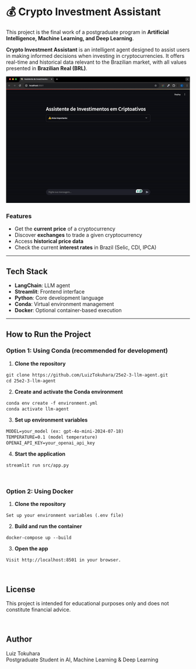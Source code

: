 # 💰 Crypto Investment Assistant

This project is the final work of a postgraduate program in **Artificial Intelligence, Machine Learning, and Deep Learning**.

**Crypto Investment Assistant** is an intelligent agent designed to assist users in making informed decisions when investing in cryptocurrencies. It offers real-time and historical data relevant to the Brazilian market, with all values presented in **Brazilian Real (BRL)**.

![Alt Text](assets/screen.gif)

### Features

- Get the **current price** of a cryptocurrency  
- Discover **exchanges** to trade a given cryptocurrency  
- Access **historical price data**  
- Check the current **interest rates** in Brazil (Selic, CDI, IPCA)

---

## Tech Stack

- **LangChain**: LLM agent  
- **Streamlit**: Frontend interface  
- **Python**: Core development language  
- **Conda**: Virtual environment management  
- **Docker**: Optional container-based execution  

---

## How to Run the Project

### Option 1: Using Conda (recommended for development)

1. **Clone the repository**
```
git clone https://github.com/LuizTokuhara/25e2-3-llm-agent.git
cd 25e2-3-llm-agent
```

2. **Create and activate the Conda environment**
```
conda env create -f environment.yml
conda activate llm-agent
```

3. **Set up environment variables**
```
MODEL=your_model (ex: gpt-4o-mini-2024-07-18)
TEMPERATURE=0.1 (model temperature)
OPENAI_API_KEY=your_openai_api_key
```

4. **Start the application**
```
streamlit run src/app.py
```
<br>

### Option 2: Using Docker
1. **Clone the repository**
```
Set up your environment variables (.env file)
```

2. **Build and run the container**
```
docker-compose up --build
```

3. **Open the app**
```
Visit http://localhost:8501 in your browser.
```

<br>

## License
This project is intended for educational purposes only and does not constitute financial advice.

<br>

## Author
Luiz Tokuhara<br>
Postgraduate Student in AI, Machine Learning & Deep Learning